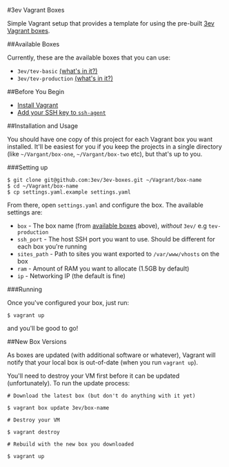 #3ev Vagrant Boxes

Simple Vagrant setup that provides a template for using the pre-built
[3ev Vagrant boxes](https://github.com/3ev/3ev-vagrant).

##Available Boxes

Currently, these are the available boxes that you can use:

* `3ev/tev-basic` [(what's in it?)](https://github.com/3ev/3ev-vagrant/tree/master)
* `3ev/tev-production` [(what's in it?)](https://github.com/3ev/3ev-vagrant/tree/dev-tev-production)

##Before You Begin

* [Install Vagrant](https://github.com/3ev/boxes/wiki/Installing-Vagrant)
* [Add your SSH key to `ssh-agent`](https://github.com/3ev/boxes/wiki/SSH-Keys#important)

##Installation and Usage

You should have one copy of this project for each Vagrant box you want installed.
It'll be easiest for you if you keep the projects in a single directory (like
`~/Vargant/box-one`, `~/Vargant/box-two` etc), but that's up to you.

###Setting up

```
$ git clone git@github.com:3ev/3ev-boxes.git ~/Vagrant/box-name
$ cd ~/Vagrant/box-name
$ cp settings.yaml.example settings.yaml
```

From there, open `settings.yaml` and configure the box. The available settings
are:

* `box` - The box name (from [available boxes](#available-boxes) above), *without* `3ev/` e.g `tev-production`
* `ssh_port` - The host SSH port you want to use. Should be different for each box you're running
* `sites_path` - Path to sites you want exported to `/var/www/vhosts` on the box
* `ram` - Amount of RAM you want to allocate (1.5GB by default)
* `ip` - Networking IP (the default is fine)

###Running

Once you've configured your box, just run:

```
$ vagrant up
```

and you'll be good to go!

##New Box Versions

As boxes are updated (with additional software or whatever), Vagrant will notify
that your local box is out-of-date (when you run `vagrant up`).

You'll need to destroy your VM first before it can be updated (unfortunately). To
run the update process:

```
# Download the latest box (but don't do anything with it yet)

$ vagrant box update 3ev/box-name

# Destroy your VM

$ vagrant destroy

# Rebuild with the new box you downloaded

$ vagrant up
```

